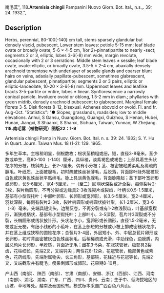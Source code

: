 南毛蒿",
118.**Artemisia chingii** Pampanini Nuovo Giorn. Bot. Ital., n.s.,. 39: 24. 1932.",

## Description
Herbs, perennial, 80-100(-140) cm tall, stems sparsely glandular but densely viscid, pubescent. Lower stem leaves: petiole 5-15 mm; leaf blade ovate or broadly ovate, 5-6 × 4-5 cm, 1(or 2)-pinnatipartite to nearly -sect; segments 2 or 3, elliptic, lobes 3-6(-8) mm wide, margin revolute, occasionally with 2 or 3 serrations. Middle stem leaves ± sessile; leaf blade ovate, ovate-elliptic, or broadly ovate, 3.5-5 × 2-4 cm, abaxially densely arachnoid tomentose with underlayer of sessile glands and coarser blunt hairs on veins, adaxially papillate-pubescent, sometimes glabrescent, glandular pubescent, pinnatipartite; segments 2 or 3 pairs, elliptic or elliptic-lanceolate, 10-20 × 3-6(-8) mm. Uppermost leaves and leaflike bracts 3-5-partite or entire, lobes ± linear. Synflorescence a narrowly conical panicle. Involucre ovoid or oblong, 1.5-2 mm in diam.; phyllaries with green midrib, densely arachnoid pubescent to glabrescent. Marginal female florets 3-5. Disk florets 8-12, bisexual. Achenes obovoid or ovoid. Fl. and fr. Aug-Oct.
  "Statistics": "● Slopes, grasslands, roadsides; low to middle elevations. Anhui, S Gansu, Guangdong, Guangxi, Guizhou, S Henan, Hubei, Hunan, Jiangxi, S Shaanxi, S Shanxi, Sichuan, Taiwan, Yunnan, W Zhejiang.
**118.南毛蒿（植物研究）图版22：1-9**

Artemisia chingii Pamp in Nuov. Giorn. Bot. Ital. n. s. 39: 24. 1932; S. Y. Hu in Quart. Journ. Taiwan Mus. 18 (1-2): 129. 1965.

多年生草本。主根稍明显，侧根数枚；根状茎稍粗或细，短，直径3-8毫米。茎少数或单生，高80-100（-140）厘米，具纵棱，淡紫褐色或褐色；上部具着生头状花序的分枝，枝斜向上，长2-7厘米，偶有小分枝；茎、枝密被粘质柔毛及稀疏的腺毛。叶纸质，上面被腺毛，初时疏被蛛丝状薄毛，后脱落，背面除叶脉外密被灰白色或灰黄色蛛丝状平贴绵毛，脉上具淡黄色腺毛，背面脉隆起；茎下部叶宽卵形或卵形，长5-6厘米，宽4-5厘米，一（至二）回羽状深裂或近全裂，每侧裂片2-3枚，裂片椭圆形，不再分裂或边缘具2-3枚浅裂片或裂齿，叶柄长0.5-1.5厘米，基部有小型假托叶；中部叶卵形、长卵形或宽卵形，长3.5-5厘米，宽2-4厘米，羽状深裂，每侧有裂片2-3枚，裂片椭圆形或椭圆状披针形，长1-2厘米，宽3-6（-8）毫米，先端具短尖头，边稍反卷，不再分裂或有1-2枚浅裂齿，叶基部宽楔形，渐狭成柄状，基部有小型假托叶；上部叶小，3-5深裂，苞片叶3深裂或不分裂，长椭圆形或线状披针形。头状花序小，宽卵形或长圆形，直径1.5-2毫米，无梗或近无梗，有细小线形的小苞叶，在茎上部短的分枝或小枝上排成密穗状花序，并在茎上组成狭窄的圆锥花序；总苞片3-4层，外层短小，外、中层总苞片卵形或长卵形，初时背面密被灰白色蛛丝状毛，后稍稀疏或光滑，中肋绿色，边膜质，内层总苞片长卵形，半膜质，背面近无毛；雌花3-5朵，花冠狭管状，檐部具2裂齿，花柱细长，先端2叉，叉端钝尖；两性花8-12朵，花冠管状，檐部黄色或紫色，花药线形，先端附属物尖，长三角形，基部钝，花柱近与花冠等长，先端2叉，叉端截形并有睫毛。瘦果倒卵形或卵形。花果期8-10月。

产山西（南部）、陕西（南部）、甘肃（南部）、安徽、浙江（西部）、江西、河南（南部）、湖北、湖南、广东、广西、四川、贵州、云南；生于中、低海拔地区的山坡、草地等处。越南及泰国也有。模式标本采自广西百色八角山。

